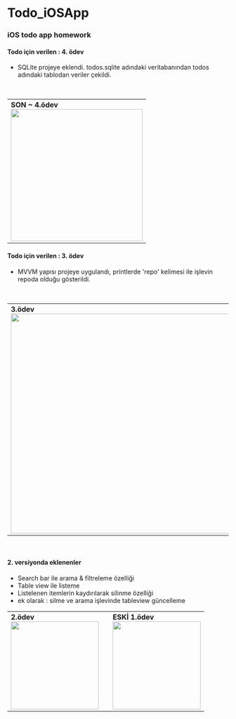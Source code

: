 # Todo_iOSApp

<h3>iOS todo app homework</h3>

<h4>Todo için verilen : 4. ödev</h4>

* SQLite projeye eklendi. todos.sqlite adındaki veritabanından todos adındaki tablodan veriler çekildi.

<br>
<table>
<td>
  <b>SON ~ 4.ödev</b>
  <br>
  <img width="300" src="https://github.com/MuazzezA/Todo_iOSApp/assets/64336826/d484dc89-5d55-4a1b-94cf-d5989b65dd52" />
</td>
</table>

<h4>Todo için verilen : 3. ödev</h4>

* MVVM yapısı projeye uygulandı, printlerde 'repo' kelimesi ile işlevin repoda olduğu gösterildi.

<br>
<table>
<td>
  <b>3.ödev</b>
  <br>
  <img width="500" src="https://github.com/MuazzezA/Todo_iOSApp/assets/64336826/69bfb7ab-8bab-4d13-aa41-ca7f915bb1fc" />
</td>
</table>

<br>
<h4>2. versiyonda eklenenler</h4>

* Search bar ile arama & filtreleme özelliği
* Table view ile listeme
* Listelenen itemlerin kaydırılarak silinme özelliği
* ek olarak : silme ve arama işlevinde tableview güncelleme


<table>
   
  <tr>
    <td>
      <b>2.ödev</b>
      <br>
      <img width="200" src="https://github.com/MuazzezA/Todo_iOSApp/assets/64336826/2e0d0816-d536-416c-9079-67f5a315f768" />
    </td>
    <td></td>
    <td>
      <b>ESKİ 1.ödev</b>
      <br>
      <img width="200" src="https://github.com/MuazzezA/Todo_iOSApp/assets/64336826/e836e5fd-2a7f-4143-b587-7cd075244bce" />
    </td>
  </tr>
</table>
